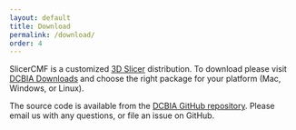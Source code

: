 ```yaml
---
layout: default
title: Download
permalink: /download/
order: 4
---
```


SlicerCMF is a customized [3D Slicer](http://www.slicer.org) distribution. To download please visit [DCBIA Downloads](https://sites.google.com/a/umich.edu/dentistry-image-computing/Download) and choose the right package for your platform (Mac, Windows, or Linux). 

The source code is available from the [DCBIA GitHub repository](https://github.com/DCBIA-OrthoLab). Please email us with any questions, or file an issue on GitHub.
